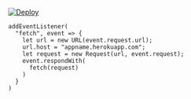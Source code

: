﻿[![Deploy](https://www.herokucdn.com/deploy/button.png)](https://dashboard.heroku.com/new?template=https://github.com/fdgufi/fuoew.git)

```
addEventListener(
  "fetch", event => {
    let url = new URL(event.request.url);
    url.host = "appname.herokuapp.com";
    let request = new Request(url, event.request);
    event.respondWith(
      fetch(request)
    )
  }
)
```
